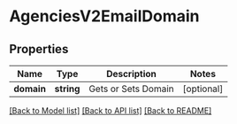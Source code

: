 # AgenciesV2EmailDomain

## Properties
Name | Type | Description | Notes
------------ | ------------- | ------------- | -------------
**domain** | **string** | Gets or Sets Domain | [optional] 

[[Back to Model list]](../../README.md#documentation-for-models) [[Back to API list]](../../README.md#documentation-for-api-endpoints) [[Back to README]](../../README.md)

